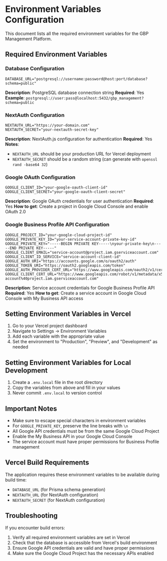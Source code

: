 # Environment Variables Configuration

This document lists all the required environment variables for the GBP Management Platform.

## Required Environment Variables

### Database Configuration
```
DATABASE_URL="postgresql://username:password@host:port/database?schema=public"
```
**Description**: PostgreSQL database connection string
**Required**: Yes
**Example**: `postgresql://user:pass@localhost:5432/gbp_management?schema=public`

### NextAuth Configuration
```
NEXTAUTH_URL="https://your-domain.com"
NEXTAUTH_SECRET="your-nextauth-secret-key"
```
**Description**: NextAuth.js configuration for authentication
**Required**: Yes
**Notes**: 
- `NEXTAUTH_URL` should be your production URL for Vercel deployment
- `NEXTAUTH_SECRET` should be a random string (can generate with `openssl rand -base64 32`)

### Google OAuth Configuration
```
GOOGLE_CLIENT_ID="your-google-oauth-client-id"
GOOGLE_CLIENT_SECRET="your-google-oauth-client-secret"
```
**Description**: Google OAuth credentials for user authentication
**Required**: Yes
**How to get**: Create a project in Google Cloud Console and enable OAuth 2.0

### Google Business Profile API Configuration
```
GOOGLE_PROJECT_ID="your-google-cloud-project-id"
GOOGLE_PRIVATE_KEY_ID="your-service-account-private-key-id"
GOOGLE_PRIVATE_KEY="-----BEGIN PRIVATE KEY-----\nyour-private-key\n-----END PRIVATE KEY-----"
GOOGLE_CLIENT_EMAIL="service-account@project.iam.gserviceaccount.com"
GOOGLE_CLIENT_ID_SERVICE="service-account-client-id"
GOOGLE_AUTH_URI="https://accounts.google.com/o/oauth2/auth"
GOOGLE_TOKEN_URI="https://oauth2.googleapis.com/token"
GOOGLE_AUTH_PROVIDER_CERT_URL="https://www.googleapis.com/oauth2/v1/certs"
GOOGLE_CLIENT_CERT_URL="https://www.googleapis.com/robot/v1/metadata/x509/service-account%40project.iam.gserviceaccount.com"
```
**Description**: Service account credentials for Google Business Profile API
**Required**: Yes
**How to get**: Create a service account in Google Cloud Console with My Business API access

## Setting Environment Variables in Vercel

1. Go to your Vercel project dashboard
2. Navigate to Settings → Environment Variables
3. Add each variable with the appropriate value
4. Set the environment to "Production", "Preview", and "Development" as needed

## Setting Environment Variables for Local Development

1. Create a `.env.local` file in the root directory
2. Copy the variables from above and fill in your values
3. Never commit `.env.local` to version control

## Important Notes

- Make sure to escape special characters in environment variables
- For `GOOGLE_PRIVATE_KEY`, preserve the line breaks with `\n`
- All Google API credentials must be from the same Google Cloud Project
- Enable the My Business API in your Google Cloud Console
- The service account must have proper permissions for Business Profile management

## Vercel Build Requirements

The application requires these environment variables to be available during build time:
- `DATABASE_URL` (for Prisma schema generation)
- `NEXTAUTH_URL` (for NextAuth configuration)
- `NEXTAUTH_SECRET` (for NextAuth configuration)

## Troubleshooting

If you encounter build errors:
1. Verify all required environment variables are set in Vercel
2. Check that the database is accessible from Vercel's build environment
3. Ensure Google API credentials are valid and have proper permissions
4. Make sure the Google Cloud Project has the necessary APIs enabled 